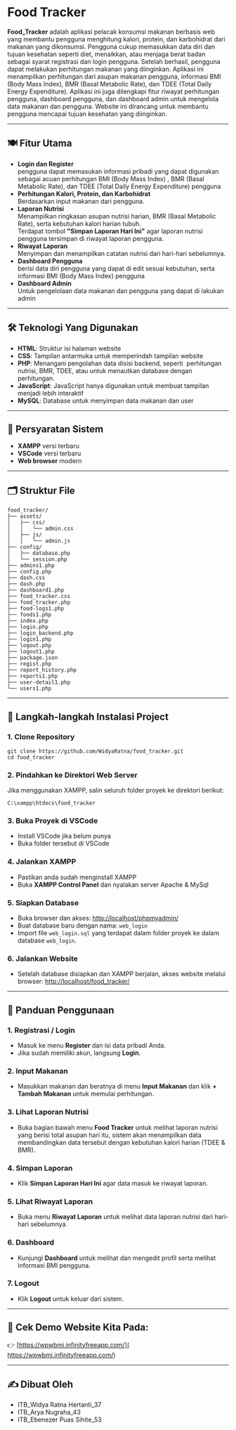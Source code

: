 # Food Tracker 
**Food_Tracker** adalah aplikasi pelacak konsumsi makanan berbasis web yang membantu pengguna menghitung kalori, protein, dan karbohidrat dari makanan yang dikonsumsi. Pengguna cukup memasukkan data diri dan tujuan kesehatan seperti diet, menaikkan, atau menjaga berat badan sebagai syarat registrasi dan login pengguna. Setelah berhasil, pengguna dapat melakukan perhitungan makanan yang diinginkan. Aplikasi ini menampilkan perhitungan dari asupan makanan pengguna, informasi BMI (Body Mass Index), BMR (Basal Metabolic Rate), dan TDEE (Total Daily Energy Expenditure). Aplikasi ini juga dilengkapi fitur riwayat perhitungan pengguna, dashboard pengguna, dan dashboard admin untuk mengelola data makanan dan pengguna. Website ini dirancang untuk membantu pengguna mencapai tujuan kesehatan yang diinginkan.

---

## 🍽️ Fitur Utama

- **Login dan Register**  
  pengguna dapat memasukan informasi pribadi yang dapat digunakan sebagai acuan perhitungan BMI (Body Mass Index) , BMR (Basal Metabolic Rate), dan TDEE (Total Daily Energy Expenditure) pengguna
- **Perhitungan Kalori, Protein, dan Karbohidrat**  
  Berdasarkan input makanan dari pengguna.
- **Laporan Nutrisi**  
  Menampilkan ringkasan asupan nutrisi harian, BMR (Basal Metabolic Rate), serta kebutuhan kalori harian tubuh.  
  Terdapat tombol **"Simpan Laporan Hari Ini"** agar laporan nutrisi pengguna tersimpan di riwayat laporan pengguna.
- **Riwayat Laporan**  
  Menyimpan dan menampilkan catatan nutrisi dari hari-hari sebelumnya.
- **Dashboard Pengguna**  
  berisi data diri pengguna yang dapat di edit sesuai kebutuhan, serta informasi BMI (Body Mass Index) pengguna
- **Dashboard Admin**  
  Untuk pengelolaan data makanan dan pengguna yang dapat di lakukan admin
  
---

## 🛠️ Teknologi Yang Digunakan

- **HTML**: Struktur isi halaman website  
- **CSS**: Tampilan antarmuka untuk memperindah tampilan website
- **PHP**: Menangani pengolahan data disisi backend, seperti  perhitungan nutrisi, BMR, TDEE, atau untuk menautkan database dengan perhitungan. 
- **JavaScript**:  JavaScript hanya digunakan untuk membuat tampilan menjadi lebih interaktif
- **MySQL**: Database untuk menyimpan data makanan dan user
  
---

## 🧾 Persyaratan Sistem

- **XAMPP** versi terbaru
- **VSCode** versi terbaru
- **Web browser** modern

---

## 🗂️ Struktur File
```
food_tracker/
├── assets/
│   ├── css/
│   │   └── admin.css
│   ├── js/
│   │   └── admin.js
├── config/
│   ├── database.php
│   └── session.php
├── admins1.php
├── config.php
├── dash.css
├── dash.php
├── dashboard1.php
├── food_tracker.css
├── food_tracker.php
├── food-logs1.php
├── foods1.php
├── index.php
├── login.php
├── login_backend.php
├── login1.php
├── logout.php
├── logout1.php
├── package.json
├── regist.php
├── report_history.php
├── reports1.php
├── user-detail1.php
└── users1.php
```

---

## 🚀 Langkah-langkah Instalasi Project

### 1. Clone Repository
```
git clone https://github.com/WidyaRatna/food_tracker.git
cd food_tracker
```
### 2. Pindahkan ke Direktori Web Server
Jika menggunakan XAMPP, salin seluruh folder proyek ke direktori berikut:
```
C:\xampp\htdocs\food_tracker
```
### 3. Buka Proyek di VSCode
- ‎Install VSCode jika belum punya
- ‎Buka folder tersebut di VSCode
### 4. Jalankan XAMPP
- Pastikan anda sudah menginstall XAMPP
- ‎Buka **XAMPP Control Panel** dan nyalakan server Apache & MySql
### 5. Siapkan Database
- Buka browser dan akses: [http://localhost/phpmyadmin/](http://localhost/phpmyadmin/)
- Buat database baru dengan nama: `web_login`
- Import file `web_login.sql` yang terdapat dalam folder proyek ke dalam database `web_login`.
### 6. Jalankan Website
- Setelah database disiapkan dan XAMPP berjalan, akses website melalui browser:
  [http://localhost/food_tracker/](http://localhost/food_tracker/)

---

## 📖 Panduan Penggunaan

### 1. Registrasi / Login
- Masuk ke menu **Register** dan isi data pribadi Anda.
- Jika sudah memiliki akun, langsung **Login**.
### 2. Input Makanan
- Masukkan makanan dan beratnya di menu **Input Makanan** dan klik **+ Tambah Makanan** untuk memulai perhitungan.
### 3. Lihat Laporan Nutrisi
- Buka bagian bawah menu **Food Tracker** untuk melihat laporan nutrisi yang berisi total asupan hari itu, sistem akan menampilkan data membandingkan data tersebut dengan kebutuhan kalori harian (TDEE & BMR).
### 4. Simpan Laporan
- Klik **Simpan Laporan Hari Ini** agar data masuk ke riwayat laporan.
### 5. Lihat Riwayat Laporan
- Buka menu **Riwayat Laporan** untuk melihat data laporan nutrisi dari hari-hari sebelumnya.
### 6. Dashboard 
- Kunjungi **Dashboard** untuk melihat dan mengedit profil serta melihat informasi BMI pengguna.
### 7. Logout
- Klik **Logout** untuk keluar dari sistem.

---

## 🎥 Cek Demo Website Kita Pada:
👉 [https://wpwbmi.infinityfreeapp.com/]( https://wpwbmi.infinityfreeapp.com/)

---

## ✍️ Dibuat Oleh
- ITB_Widya Ratna Hertanti_37
- ITB_Arya Nugraha_43
- ITB_Ebenezer Puas Sihite_53




